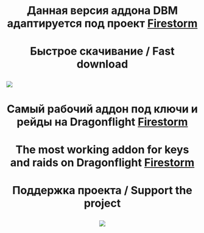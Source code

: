 # <p align="center"> Данная версия аддона DBM адаптируется под проект [Firestorm](https://firestorm-servers.com/ru/) </p>
# <p align="center"> Быстрое скачивание / Fast download </p>
<a href="https://github.com/Aleksart163/DBM-RV-DF/archive/refs/heads/main.zip"><img src="https://www.freepngimg.com/thumb/download_now_button/25860-7-download-now-button-glossy-green.png"/></a>

# <p align="center"> Самый рабочий аддон под ключи и рейды на Dragonflight [Firestorm](https://firestorm-servers.com/ru/) </p>
# <p align="center"> The most working addon for keys and raids on Dragonflight [Firestorm](https://firestorm-servers.com/ru/) </p>
# <p align="center"> Поддержка проекта / Support the project </p>
<p align="center"> <a href="https://www.donationalerts.com/r/aleksart163"> <img src = "https://i.imgur.com/ykI6lqX.jpeg" /> </a> </p>
